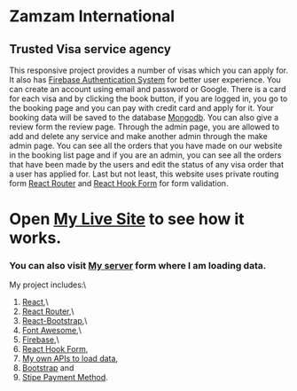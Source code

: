 # Zamzam International

## Trusted Visa service agency

This responsive project provides a number of visas which you can apply for. It also has [Firebase Authentication System](https://firebase.google.com/docs?authuser=0) for better user experience. You can create an account using email and password or Google. There is a card for each visa and by clicking the book button, if you are logged in, you go to the booking page and you can pay with credit card and apply for it. Your booking data will be saved to the database [Mongodb](https://www.mongodb.com/). You can also give a review form the review page. Through the admin page, you are allowed to add and delete any service and make another admin through the make admin page. You can see all the orders that you have made on our website in the booking list page and if you are an admin, you can see all the orders that have been made by the users and edit the status of any visa order that a user has applied for. Last but not least, this website uses private routing form [React Router](https://reactrouter.com/) and [React Hook Form](https://react-hook-form.com/) for form validation.

# Open [My Live Site](https://complete-website-3.web.app/) to see how it works.

### You can also visit [My server](https://morning-shelf-52119.herokuapp.com/) form where I am loading data.

My project includes:\

1.  [React](https://reactjs.org/docs/getting-started.html),\
2.  [React Router](https://reactrouter.com/),\
3.  [React-Bootstrap](https://react-bootstrap.github.io/),\
4.  [Font Awesome](https://fontawesome.com/),\
5.  [Firebase](https://firebase.google.com/docs?authuser=0),\
6.  [React Hook Form](https://react-hook-form.com/),
7.  [My own APIs to load data](https://powerful-springs-02476.herokuapp.com),
8.  [Bootstrap](https://getbootstrap.com/) and
9.  [Stipe Payment Method](https://stripe.com/).
